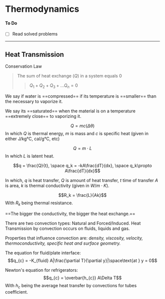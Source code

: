 # Thermodynamics

#### To Do
- [ ] Read solved problems


---

## Heat Transmission

Conservation Law
> The sum of heat exchange ($Q$) in a system equals 0
> > $Q_1 + Q_2 + Q_3 + ... Q_n = 0$

We say if water is ==compressed== if its temperature is ==smaller== than
the necessary to vaporize it.

We say its ==saturated== when the material is on a temperature ==extremely
close== to vaporizing it.

$$Q = mc(\Delta\theta)$$
In which $Q$ is thermal energy, $m$ is mass and $c$ is specific heat (given
in either J/kg°C, cal/g°C, etc)

$$Q = m\cdot L$$
In which $L$ is latent heat.

$$q = \frac{Q}{t}, \space q_k = -kA\frac{dT}{dx}, \space q_k\propto A\frac{dT}{dx}$$

In which, $q$ is heat transfer, $Q$ is amount of heat transfer, $t$ time of transfer
$A$ is area, $k$ is thermal conductivity (given in $W/m\cdot K$).

$$R_k = \frac{L}{Ak}$$
With $R_k$ being thermal resistance.

==The bigger the conductivity, the bigger the heat exchange.==

There are two convection types: Natural and Forced/Induced. Heat Transmission
by convection occurs on fluids, liquids and gas.

Properties that influence convection are: _density, viscosity, velocity,
thermoconductivity, specific heat and surface geometry._

The equation for fluid/plate interface:
$$q_{c} = -K_{fluid} A|\frac{\partial T}{\partial y}|\space\text{at } y = 0$$

Newton's equation for refrigerators:
$$q_{c} = \overbar{h_{c}} A\Delta T$$
With $h_{c}$ being the average heat transfer by convections for tubes coefficient.









